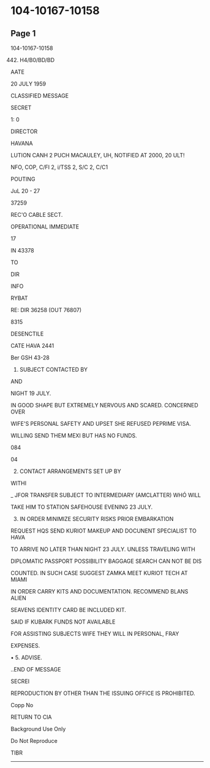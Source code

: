 # 104-10167-10158

## Page 1

104-10167-10158

442. H4/B0/BD/BD

AATE

20 JULY 1959

CLASSIFIED MESSAGE

SECRET

1: 0

DIRECTOR

HAVANA

LUTION CANH 2 PUCH MACAULEY, UH, NOTIFIED AT 2000, 20 ULT!

NFO, COP, C/FI 2, i/TSS 2, S/C 2, C/C1

POUTING

JuL 20 - 27

37259

REC'O CABLE SECT.

OPERATIONAL IMMEDIATE

17

IN 43378

TO

DIR

INFO

RYBAT

RE: DIR 36258 (OUT 76807)

8315

DESENCTILE

CATE HAVA 2441

Ber GSH 43-28

1. SUBJECT CONTACTED BY

AND

NIGHT 19 JULY.

IN GOOD SHAPE BUT EXTREMELY NERVOUS AND SCARED. CONCERNED OVER

WIFE'S PERSONAL SAFETY AND UPSET SHE REFUSED PEPRIME VISA.

WILLING SEND THEM MEXI BUT HAS NO FUNDS.

084

04

2. CONTACT ARRANGEMENTS SET UP BY

WITHI

_ JFOR TRANSFER SUBJECT TO INTERMEDIARY (AMCLATTER) WHÓ WILL

TAKE HIM TO STATION SAFEHOUSE EVENING 23 JULY.

3. IN ORDER MINIMIZE SECURITY RISKS PRIOR EMBARKATION

REQUEST HQS SEND KURIOT MAKEUP AND DOCUNENT SPECIALIST TO HAVA

TO ARRIVE NO LATER THAN NIGHT 23 JULY. UNLESS TRAVELING WITH

DIPLOMATIC PASSPORT POSSIBILITY BAGGAGE SEARCH CAN NOT BE DIS

COUNTED. IN SUCH CASE SUGGEST ZAMKA MEET KURIOT TECH AT MIAMI

IN ORDER CARRY KITS AND DOCUMENTATION. RECOMMEND BLANS ALIEN

SEAVENS IDENTITY CARD BE INCLUDED KIT.

SAID IF KUBARK FUNDS NOT AVAILABLE

FOR ASSISTING SUBJECTS WIFE THEY WILL IN PERSONAL, FRAY

EXPENSES.

• 5. ADVISE.

..END OF MESSAGE

SECREI

REPRODUCTION BY OTHER THAN THE ISSUING OFFICE IS PROHIBITED.

Copp No

RETURN TO CIA

Background Use Only

Do Not Reproduce

TIBR

---

